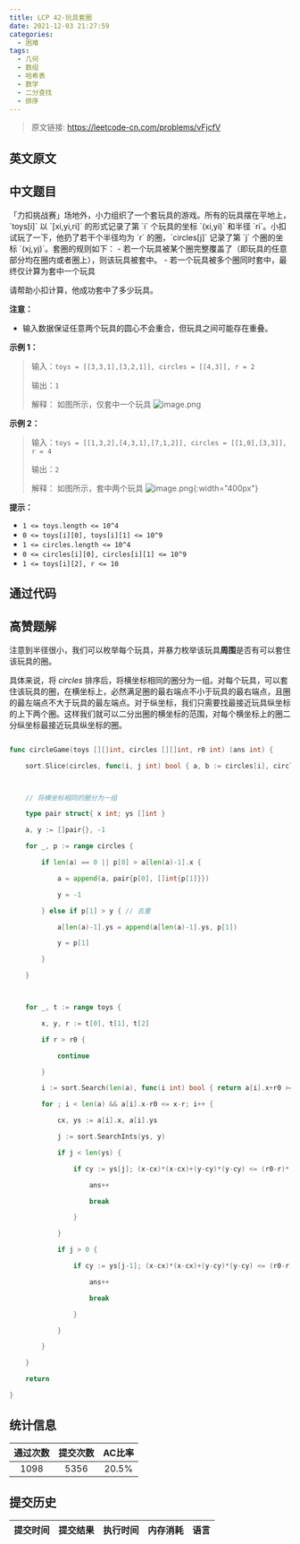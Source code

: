 ```yaml
---
title: LCP 42-玩具套圈
date: 2021-12-03 21:27:59
categories:
  - 困难
tags:
  - 几何
  - 数组
  - 哈希表
  - 数学
  - 二分查找
  - 排序
---
```


> 原文链接: https://leetcode-cn.com/problems/vFjcfV


## 英文原文
<div></div>

## 中文题目
<div>「力扣挑战赛」场地外，小力组织了一个套玩具的游戏。所有的玩具摆在平地上，`toys[i]` 以 `[xi,yi,ri]` 的形式记录了第 `i` 个玩具的坐标 `(xi,yi)` 和半径 `ri`。小扣试玩了一下，他扔了若干个半径均为 `r` 的圈，`circles[j]` 记录了第 `j` 个圈的坐标 `(xj,yj)`。套圈的规则如下：
- 若一个玩具被某个圈完整覆盖了（即玩具的任意部分均在圈内或者圈上），则该玩具被套中。
- 若一个玩具被多个圈同时套中，最终仅计算为套中一个玩具

请帮助小扣计算，他成功套中了多少玩具。

**注意：**
- 输入数据保证任意两个玩具的圆心不会重合，但玩具之间可能存在重叠。


**示例 1：**

> 输入：`toys = [[3,3,1],[3,2,1]], circles = [[4,3]], r = 2`
>
> 输出：`1`
> 
> 解释： 如图所示，仅套中一个玩具
![image.png](https://pic.leetcode-cn.com/1629194140-ydKiGF-image.png)


**示例 2：**

> 输入：`toys = [[1,3,2],[4,3,1],[7,1,2]], circles = [[1,0],[3,3]], r = 4`
>
> 输出：`2`
> 
> 解释： 如图所示，套中两个玩具
![image.png](https://pic.leetcode-cn.com/1629194157-RiOAuy-image.png){:width="400px"}



**提示：** 
- `1 <= toys.length <= 10^4`
- `0 <= toys[i][0], toys[i][1] <= 10^9`
- `1 <= circles.length <= 10^4`
- `0 <= circles[i][0], circles[i][1] <= 10^9`
- `1 <= toys[i][2], r <= 10`
</div>

## 通过代码
<RecoDemo>
</RecoDemo>


## 高赞题解
注意到半径很小，我们可以枚举每个玩具，并暴力枚举该玩具**周围**是否有可以套住该玩具的圈。

具体来说，将 $\textit{circles}$ 排序后，将横坐标相同的圈分为一组。对每个玩具，可以套住该玩具的圈，在横坐标上，必然满足圈的最右端点不小于玩具的最右端点，且圈的最左端点不大于玩具的最左端点。对于纵坐标，我们只需要找最接近玩具纵坐标的上下两个圈。这样我们就可以二分出圈的横坐标的范围，对每个横坐标上的圈二分纵坐标最接近玩具纵坐标的圈。

```go
func circleGame(toys [][]int, circles [][]int, r0 int) (ans int) {
	sort.Slice(circles, func(i, j int) bool { a, b := circles[i], circles[j]; return a[0] < b[0] || a[0] == b[0] && a[1] < b[1] })

	// 将横坐标相同的圈分为一组
	type pair struct{ x int; ys []int }
	a, y := []pair{}, -1
	for _, p := range circles {
		if len(a) == 0 || p[0] > a[len(a)-1].x {
			a = append(a, pair{p[0], []int{p[1]}})
			y = -1
		} else if p[1] > y { // 去重
			a[len(a)-1].ys = append(a[len(a)-1].ys, p[1])
			y = p[1]
		}
	}

	for _, t := range toys {
		x, y, r := t[0], t[1], t[2]
		if r > r0 {
			continue
		}
		i := sort.Search(len(a), func(i int) bool { return a[i].x+r0 >= x+r })
		for ; i < len(a) && a[i].x-r0 <= x-r; i++ {
			cx, ys := a[i].x, a[i].ys
			j := sort.SearchInts(ys, y)
			if j < len(ys) {
				if cy := ys[j]; (x-cx)*(x-cx)+(y-cy)*(y-cy) <= (r0-r)*(r0-r) {
					ans++
					break
				}
			}
			if j > 0 {
				if cy := ys[j-1]; (x-cx)*(x-cx)+(y-cy)*(y-cy) <= (r0-r)*(r0-r) {
					ans++
					break
				}
			}
		}
	}
	return
}
```

## 统计信息
| 通过次数 | 提交次数 | AC比率 |
| :------: | :------: | :------: |
|    1098    |    5356    |   20.5%   |

## 提交历史
| 提交时间 | 提交结果 | 执行时间 |  内存消耗  | 语言 |
| :------: | :------: | :------: | :--------: | :--------: |
